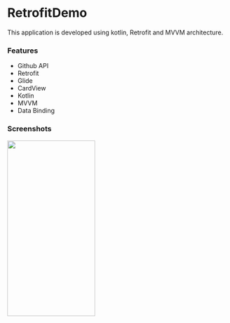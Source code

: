 # RetrofitDemo
This application is developed using kotlin, Retrofit and MVVM architecture.

### Features

* Github API
* Retrofit
* Glide
* CardView
* Kotlin
* MVVM
* Data Binding

### Screenshots
<a href="url"><img src="https://1.bp.blogspot.com/-QgxWkm6JdHY/X6IWoSEpCEI/AAAAAAAACBk/nNGmj6DWNdcTe9UWJg5JH_gy7yowbajXgCLcBGAsYHQ/s2280/Screenshot_20201104-134720_Retrofit%2BSample.jpg" align="left" height="400" width="200" ></a>

